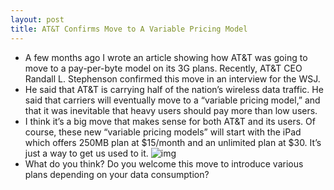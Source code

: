 ```yaml
---
layout: post
title: AT&T Confirms Move to A Variable Pricing Model
---
```

* A few months ago I wrote an article showing how AT&T was going to move to a pay-per-byte model on its 3G plans. Recently, AT&T CEO Randall L. Stephenson confirmed this move in an interview for the WSJ.
* He said that AT&T is carrying half of the nation’s wireless data traffic. He said that carriers will eventually move to a “variable pricing model,” and that it was inevitable that heavy users should pay more than low users.
* I think it’s a big move that makes sense for both AT&T and its users. Of course, these new “variable pricing models” will start with the iPad which offers 250MB plan at $15/month and an unlimited plan at $30. It’s just a way to get us used to it.
![img](http://farm4.static.flickr.com/3210/3141020943_d0f4f08b4f.jpg)
* What do you think? Do you welcome this move to introduce various plans depending on your data consumption?

